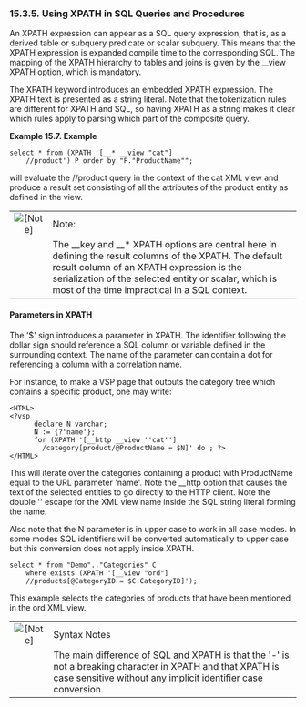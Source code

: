 <div>

<div>

<div>

<div>

### 15.3.5. Using XPATH in SQL Queries and Procedures

</div>

</div>

</div>

An XPATH expression can appear as a SQL query expression, that is, as a
derived table or subquery predicate or scalar subquery. This means that
the XPATH expression is expanded compile time to the corresponding SQL.
The mapping of the XPATH hierarchy to tables and joins is given by the
\_\_view XPATH option, which is mandatory.

The XPATH keyword introduces an embedded XPATH expression. The XPATH
text is presented as a string literal. Note that the tokenization rules
are different for XPATH and SQL, so having XPATH as a string makes it
clear which rules apply to parsing which part of the composite query.

<div>

**Example 15.7. Example**

<div>

``` programlisting
select * from (XPATH '[__* __view "cat"]
    //product') P order by "P."ProductName"";
```

will evaluate the //product query in the context of the cat XML view and
produce a result set consisting of all the attributes of the product
entity as defined in the view.

</div>

</div>

  

<div>

|                              |                                                                                                                                                                                                                                                                    |
|:----------------------------:|:-------------------------------------------------------------------------------------------------------------------------------------------------------------------------------------------------------------------------------------------------------------------|
| ![\[Note\]](images/note.png) | Note:                                                                                                                                                                                                                                                              |
|                              | The \_\_key and \_\_\* XPATH options are central here in defining the result columns of the XPATH. The default result column of an XPATH expression is the serialization of the selected entity or scalar, which is most of the time impractical in a SQL context. |

</div>

<div>

<div>

<div>

<div>

#### Parameters in XPATH

</div>

</div>

</div>

The '\$' sign introduces a parameter in XPATH. The identifier following
the dollar sign should reference a SQL column or variable defined in the
surrounding context. The name of the parameter can contain a dot for
referencing a column with a correlation name.

For instance, to make a VSP page that outputs the category tree which
contains a specific product, one may write:

``` programlisting
<HTML>
<?vsp
      declare N varchar;
      N := {?'name'};
      for (XPATH '[__http __view ''cat'']
        /category[product/@ProductName = $N]' do ; ?>
</HTML>
```

This will iterate over the categories containing a product with
ProductName equal to the URL parameter 'name'. Note the \_\_http option
that causes the text of the selected entities to go directly to the HTTP
client. Note the double '' escape for the XML view name inside the SQL
string literal forming the name.

Also note that the N parameter is in upper case to work in all case
modes. In some modes SQL identifiers will be converted automatically to
upper case but this conversion does not apply inside XPATH.

``` programlisting
select * from "Demo".."Categories" C
    where exists (XPATH '[__view "ord"]
    //products[@CategoryID = $C.CategoryID]');
```

This example selects the categories of products that have been mentioned
in the ord XML view.

<div>

|                              |                                                                                                                                                                             |
|:----------------------------:|:----------------------------------------------------------------------------------------------------------------------------------------------------------------------------|
| ![\[Note\]](images/note.png) | Syntax Notes                                                                                                                                                                |
|                              | The main difference of SQL and XPATH is that the '-' is not a breaking character in XPATH and that XPATH is case sensitive without any implicit identifier case conversion. |

</div>

</div>

</div>
